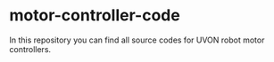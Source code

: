 # motor-controller-code
In this repository you can find all source codes for UVON robot motor controllers.
